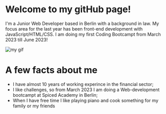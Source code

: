 # Welcome to my gitHub page!
I'm a Junior Web Developer based in Berlin with a background in law. My focus area for the last year has been front-end development with JavaScript/HTML/CSS. I am doing my first Coding Bootcampt from March 2023 till June 2023!

<picture>
 <source media="(prefers-color-scheme: dark)" srcset="[YOUR-DARKMODE-IMAGE](https://media3.giphy.com/media/CuuSHzuc0O166MRfjt/giphy.gif?cid=ecf05e47uo9cios9ejssxwqma7z08gng5p87nvewrf08ajm4&rid=giphy.gif&ct=g)">
 <source media="(prefers-color-scheme: light)" srcset="Y[OUR-LIGHTMODE-IMAGE](https://media3.giphy.com/media/CuuSHzuc0O166MRfjt/giphy.gif?cid=ecf05e47uo9cios9ejssxwqma7z08gng5p87nvewrf08ajm4&rid=giphy.gif&ct=g)">
 <img alt="my gif" src="https://media3.giphy.com/media/CuuSHzuc0O166MRfjt/giphy.gif?cid=ecf05e47uo9cios9ejssxwqma7z08gng5p87nvewrf08ajm4&rid=giphy.gif&ct=g">
</picture>


# A few facts about me
- I have almost 10 years of working experince in the financial sector;
- I like challenges,  so from March 2023 I am doing a Web-development bootcampt at Spiced Academy in Berlin;
- When I have free time I like playing piano and cook something for my family or my friends
